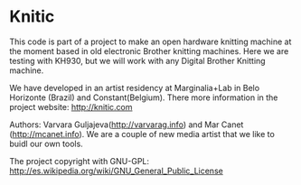 Knitic
======

This code is part of a project to make an open hardware knitting machine at the moment based in old electronic Brother knitting machines. Here we are testing with KH930, but we will work with any Digital Brother Knitting machine. 

We have developed in an artist residency at Marginalia+Lab in Belo Horizonte (Brazil) and Constant(Belgium). 
There more information in the project website: http://knitic.com

Authors: Varvara Guljajeva(http://varvarag.info) and Mar Canet (http://mcanet.info). We are a couple of new media artist that we like to buidl our own tools.


The project copyright with GNU-GPL: http://es.wikipedia.org/wiki/GNU_General_Public_License
